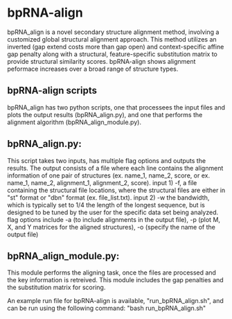 # bpRNA-align
bpRNA_align is a novel secondary structure alignment method, involving a customized global structural alignment approach. This method utilizes an inverted (gap extend costs more than gap open) and context-specific affine gap penalty along with a structural, feature-specific substitution matrix to provide structural similarity scores. bpRNA-align shows alignment peformace increases over a broad range of structure types.

## bpRNA-align scripts
bpRNA_align has two python scripts, one that processees the input files and plots the output results (bpRNA_align.py), and one that performs the alignment algorithm (bpRNA_align_module.py). 

## bpRNA_align.py: 
This script takes two inputs, has multiple flag options and outputs the results. The output consists of a file where each line contains the alignment information of one pair of structures (ex. name_1, name_2, score, or ex. name_1, name_2, alignment_1, alignment_2, score). input 1) -f, a file containing the structural file locations, where the structural files are either in "st" format or "dbn" format (ex. file_list.txt). input 2) -w the bandwidth, which is typically set to 1/4 the length of the longest sequence, but is designed to be tuned by the user for the specific data set being analyzed. flag options include -a (to include alignments in the output file), -p (plot M, X, and Y matrices for the aligned structures), -o (specify the name of the output file)

## bpRNA_align_module.py: 
This module performs the aligning task, once the files are processed and the key information is retreived. 
This module includes the gap penalties and the substitution matrix for scoring. 

An example run file for bpRNA-align is available, "run_bpRNA_align.sh", and can be run using the following command: "bash run_bpRNA_align.sh"
